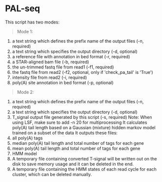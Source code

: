 # PAL-seq
This script has two modes:
> Mode 1:
1. a text string which defines the prefix name of the output files (-n, required)
2. a text string which specifies the output directory (-d, optional)
3. a reference file with annotation in bed format (-r, required)
4. a STAR-aligned bam file (-b, required)
5. the un-trimmed fastq file from read1 (-f1, required)
6. the fastq file from read2 (-f2, optional, only if 'check_pa_tail' is 'True')
7. intensity file from read2 (-i, required)
8. poly(A) site annotation in bed format (-p, optional)
> Mode 2:
1. a text string which defines the prefix name of the output files (-n, required)
2. a text string which specifies the output directory (-d, optional)
3. T_signal output file generated by this script (-s, required)
Note: When using LSF, make sure to add -n 20 for multiprocessing
It calculates poly(A) tail length based on a Gaussian (mixture) hidden markov model trained on a subset of the data
It outputs these files:
1. all poly(A) tags
2. median poly(A) tail length and total number of tags for each gene
3. mean poly(A) tail length and total number of tags for each gene
4. HMM model 
5. A temporary file containing converted T-signal will be written out on the disk to save memory usage
	and it can be deleted in the end.
6. A temporary file containing the HMM states of each read cycle for each cluster, which can be deleted manually.
